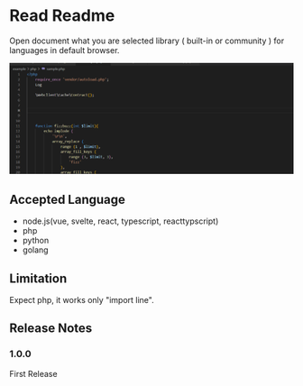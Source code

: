 

# Read Readme

Open document what you are selected library ( built-in or community ) for languages in default browser.

![How to use](https://raw.githubusercontent.com/hagiwaratakayuki/ReadReadme/main/images/howtouse.gif "How to use")

## Accepted Language

- node.js(vue, svelte, react, typescript, reacttypscript)
- php
- python
- golang

## Limitation

Expect php, it works only "import line".





## Release Notes


### 1.0.0

First Release